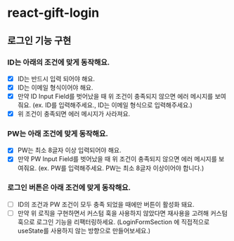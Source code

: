 # react-gift-login

## 로그인 기능 구현

### ID는 아래의 조건에 맞게 동작해요.

- [x] ID는 반드시 입력 되어야 해요.
- [x] ID는 이메일 형식이어야 해요.
- [x] 만약 ID Input Field를 벗어났을 때 위 조건이 충족되지 않으면 에러 메시지를 보여줘요. (ex. ID를 입력해주세요., ID는 이메일 형식으로 입력해주세요.)
- [x] 위 조건이 충족되면 에러 메시지가 사라져요.

### PW는 아래 조건에 맞게 동작해요.

- [x] PW는 최소 8글자 이상 입력되어야 해요.
- [x] 만약 PW Input Field를 벗어났을 때 위 조건이 충족되지 않으면 에러 메시지를 보여줘요. (ex. PW를 입력해주세요. PW는 최소 8글자 이상이어야 합니다.)

### 로그인 버튼은 아래 조건에 맞게 동작해요.

- [ ] ID의 조건과 PW 조건이 모두 충족 되었을 때에만 버튼이 활성화 돼요.
- [ ] 만약 위 로직을 구현하면서 커스텀 훅을 사용하지 않았다면 재사용을 고려해 커스텀 훅으로 로그인 기능을 리팩터링하세요. (LoginFormSection 에 직접적으로 useState를 사용하지 않는 방향으로 만들어보세요.)
